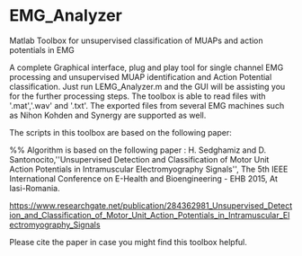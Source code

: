# EMG_Analyzer
Matlab Toolbox for unsupervised classification of MUAPs and action potentials in EMG

 A complete Graphical interface, plug and play tool for single channel EMG processing and unsupervised MUAP identification and Action Potential classification. Just run LEMG_Analyzer.m and the GUI will be assisting you for the further processing steps. The toolbox is able to read files with '.mat','.wav' and '.txt'. The exported files from several EMG machines such as Nihon Kohden and Synergy are supported as well.
 
The scripts in this toolbox are based on the following paper:

%% Algorithm is based on the following paper :
H. Sedghamiz and D. Santonocito,''Unsupervised Detection and Classification of Motor Unit Action Potentials in Intramuscular Electromyography Signals'', The 5th IEEE International Conference on E-Health and Bioengineering - EHB 2015, At Iasi-Romania.

https://www.researchgate.net/publication/284362981_Unsupervised_Detection_and_Classification_of_Motor_Unit_Action_Potentials_in_Intramuscular_Electromyography_Signals

Please cite the paper in case you might find this toolbox helpful.
